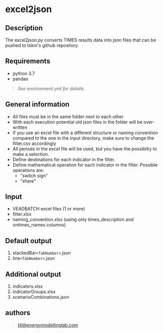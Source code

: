 # excel2json

## Description
The excel2json.py converts TIMES results data into json files that can be pushed to tokni's github repository.

## Requirements
- python 3.7
- pandas
> *See environment.yml for details.*

## General information
- All files must be in the same folder next to each other
- With each execution potential old json files in the folder will be over-written
- If you use an excel file with a different structure or naming convention compared to the one in the input directory, make sure to change the filter.csv accordingly
- All periods in the excel file will be used, but you have the possiblity to make a selection.
- Define destinations for each indicator in the filter.
- Define mathematical operation for each indicator in the filter. Possible operations are:
	- "switch sign"
	- "share"

## Input
- VEADBATCH excel files (1 or more)
- filter.xlsx
- naming_convention.xlsx (using only times_description and ontimes_names columns)

## Default output
1. stackedBar```<TabNumber>```.json
2. line```<TabNumber>```.json

## Additional output
1. indicators.xlsx
2. indicatorGroups.xlsx
2. scenarioCombinations.json

## authors
> [till@energymodellinglab.com](mailto:till@energymodellinglab.com)